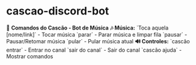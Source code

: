 # cascao-discord-bot
🎵 **Comandos do Cascão - Bot de Música**  **🎶 Música:** \`Toca aquela [nome/link]\` - Tocar música \`parar\` - Parar música e limpar fila \`pausar\` - Pausar/Retomar música \`pular\` - Pular música atual  **🔊 Controles:** \`cascão entrar\` - Entrar no canal \`sair do canal\` - Sair do canal \`cascão ajuda\` - Mostrar comandos
